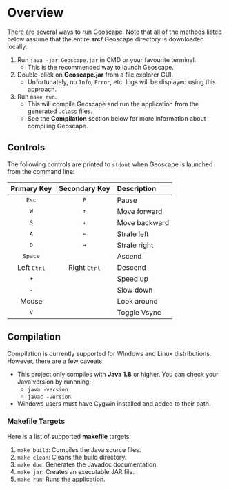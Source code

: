 # Overview
There are several ways to run Geoscape.  Note that all of the methods listed below assume that the entire **src/** Geoscape directory is downloaded locally.
1. Run `java -jar Geoscape.jar` in CMD or your favourite terminal.
    * This is the recommended way to launch Geoscape.
1. Double-click on **Geoscape.jar** from a file explorer GUI.
    * Unfortunately, no `Info`, `Error`, etc. logs will be displayed using this approach.
1. Run `make run`.
    * This will compile Geoscape and run the application from the generated `.class` files.
    * See the **Compilation** section below for more information about compiling Geoscape.

## Controls
The following controls are printed to `stdout` when Geoscape is launched from the command line:

| **Primary Key**      | **Secondary Key**     | **Description**  |
| :---:                | :---:                 | :---             |
| <kbd>Esc</kbd>       | <kbd>P</kbd>          | Pause            |
| <kbd>W</kdb>         | <kbd>&#8593;</kbd>    | Move forward     |
| <kbd>S</kdb>         | <kbd>&#8595;</kbd>    | Move backward    |
| <kbd>A</kdb>         | <kbd>&#8592;</kbd>    | Strafe left      |
| <kbd>D</kdb>         | <kbd>&#8594;</kbd>    | Strafe right     |
| <kbd>Space</kdb>     |                       | Ascend           |
| Left <kbd>Ctrl</kdb> | Right <kbd>Ctrl</kbd> | Descend          |
| <kbd>+</kdb>         |                       | Speed up         |
| <kbd>-</kdb>         |                       | Slow down        |
| Mouse                |                       | Look around      |
| <kbd>V</kdb>         |                       | Toggle Vsync     |

## Compilation
Compilation is currently supported for Windows and Linux distributions.  However, there are a few caveats:
* This project only compiles with **Java 1.8** or higher.  You can check your Java version by runnning:
  * `java -version`
  * `javac -version`
* Windows users must have Cygwin installed and added to their path.

### Makefile Targets
Here is a list of supported **makefile** targets:
1. `make build`: Compiles the Java source files.
1. `make clean`: Cleans the build directory.
1. `make doc`:   Generates the Javadoc documentation.
1. `make jar`:   Creates an executable JAR file.
1. `make run`:   Runs the application.
